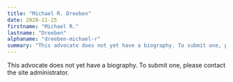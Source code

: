 ```yaml
---
title: "Michael R. Dreeben"
date: 2020-11-25
firstname: "Michael R."
lastname: "Dreeben"
alphaname: "dreeben-michael-r"
summary: "This advocate does not yet have a biography. To submit one, please contact the site administrator."
---
```

This advocate does not yet have a biography. To submit one, please contact the site administrator.

